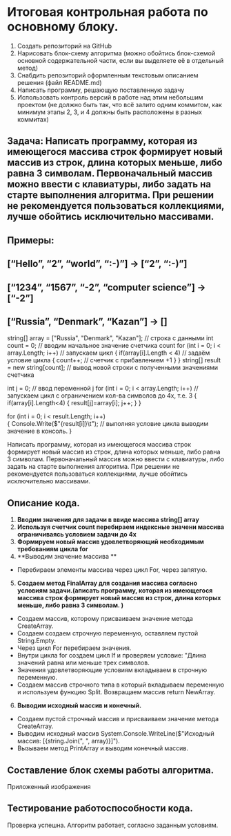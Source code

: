 # Итоговая контрольная работа по основному блоку. #

1. Создать репозиторий на GitHub
2. Нарисовать блок-схему алгоритма (можно обойтись блок-схемой основной содержательной части, если вы выделяете её в отдельный метод)
3. Снабдить репозиторий оформленным текстовым описанием решения (файл README.md)
4. Написать программу, решающую поставленную задачу
5. Использовать контроль версий в работе над этим небольшим проектом (не должно быть так, что всё залито одним коммитом, как минимум этапы 2, 3, и 4 должны быть расположены в разных коммитах)
## Задача: Написать программу, которая из имеющегося массива строк формирует новый массив из строк, длина которых меньше, либо равна 3 символам. Первоначальный массив можно ввести с клавиатуры, либо задать на старте выполнения алгоритма. При решении не рекомендуется пользоваться коллекциями, лучше обойтись исключительно массивами.

## Примеры:
## [“Hello”, “2”, “world”, “:-)”] → [“2”, “:-)”]
## [“1234”, “1567”, “-2”, “computer science”] → [“-2”]
## [“Russia”, “Denmark”, “Kazan”] → []

string[] array =  ["Russia", "Denmark", "Kazan"];  // строка с данными 
int count = 0;                                     // вводим начальное значение счетчика count
for (int i = 0; i < array.Length; i++)             // запускаем цикл 
{
   if(array[i].Length < 4)                         // задаём условие цикла
    {
       count++;                                    // счетчик с прибавлением +1
    } 
} 
string[] result = new string[count];               // вывод новой строки с полученными значениями счетчика

int j = 0;                                         // ввод переменной j
for (int i = 0; i < array.Length; i++)             // запускаем цикл с  ограничением кол-ва символов до 4х, т.е. 3
{
    if(array[i].Length<4)
    {
        result[j]=array[i];
        j++;
    }
}

for (int i = 0; i < result.Length; i++)             
{
   Console.Write($"{result[i]}\t");               // выполняя условие цикла выводим значение в консоль.
}

Написать программу, которая из имеющегося массива строк формирует новый массив из строк, длина которых меньше, либо равна 3 символам. Первоначальный массив можно ввести с клавиатуры, либо задать на старте выполнения алгоритма. При решении не рекомендуется пользоваться коллекциями, лучше обойтись исключительно массивами.

## Описание кода. ##

1.  **Вводим значения для задачи в ввиде массива string[] array** 
2. **Используя счетчик count перебираем индексные значени массива ограничиваясь условием задачи до 4х** 
3. **Формируем новый массив удовлетворяющий необходимым требованиям цикла for**
4. **Выводим значение массива **
* Перебираем элементы массива через цикл For, через запятую. 
5. **Создаем метод FinalArray для создания массива согласно условиям задачи.(аписать программу, которая из имеющегося массива строк формирует новый массив из строк, длина которых меньше, либо равна 3 символам. )**
* Создаем массив, которому присваиваем значение метода CreateArray.
* Создаем создаем строчную переменную, оставляем пустой String.Empty.
* Через цикл For перебираем значения. 
* Внутри цикла  for  создаем цикл If и проверяем условие: "Длина значений равна или меньше трех символов. 
* Значения удовлетворяющие условиям вкладываем в строчную переменную.
* Создаем массив строчного типа в который вкладываем переменную и используем функцию Split. 
Возвращаем массив return NewArray.
6. **Выводим исходный массив и конечный.**

* Создаем пустой строчный массив и присваиваем значение метода CreateArray.
* Выводим исходный массив System.Console.WriteLine($"Исходный массив: [{string.Join(", ", array)}]").
* Вызываем метод PrintArray и выводим конечный массив. 

## Составление блок схемы работы алгоритма. ##
 Приложенный изображения

## Тестирование работоспособности кода. ##
Проверка успешна.
Алгоритм работает, согласно заданным условиям.
